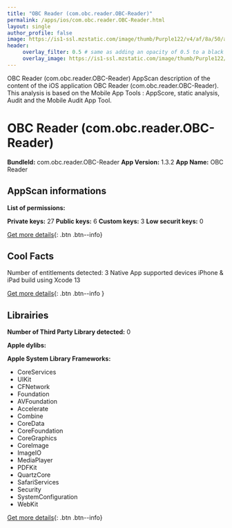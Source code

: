 ```yaml
---
title: "OBC Reader (com.obc.reader.OBC-Reader)"
permalink: /apps/ios/com.obc.reader.OBC-Reader.html
layout: single
author_profile: false
image: https://is1-ssl.mzstatic.com/image/thumb/Purple122/v4/af/8a/50/af8a50b2-8abf-7d9c-0974-5f69a003550d/AppIcon-0-1x_U007emarketing-0-0-0-10-0-0-85-220.png/512x512bb.jpg
header: 
     overlay_filter: 0.5 # same as adding an opacity of 0.5 to a black background
     overlay_image: https://is1-ssl.mzstatic.com/image/thumb/Purple122/v4/af/8a/50/af8a50b2-8abf-7d9c-0974-5f69a003550d/AppIcon-0-1x_U007emarketing-0-0-0-10-0-0-85-220.png/512x512bb.jpg
---
```

OBC Reader (com.obc.reader.OBC-Reader) AppScan description of the content of the iOS application OBC Reader (com.obc.reader.OBC-Reader). This analysis is based on the Mobile App Tools : AppScore, static analysis, Audit and the Mobile Audit App Tool.

# OBC Reader (com.obc.reader.OBC-Reader)

**BundleId:** com.obc.reader.OBC-Reader
**App Version:** 1.3.2
**App Name:** OBC Reader


## AppScan informations 

**List of permissions:** 
  
  
**Private keys:** 27
**Public keys:** 6
**Custom keys:** 3
**Low securit keys:** 0
  
[Get more details](/pricing.html){: .btn .btn--info}

## Cool Facts

Number of entitlements detected: 3
Native App
supported devices iPhone & iPad
build using Xcode 13
  
[Get more details](/pricing.html){: .btn .btn--info }

## Librairies 
**Number of Third Party Library detected:** 0


**Apple dylibs:**


**Apple System Library Frameworks:**
- CoreServices
- UIKit
- CFNetwork
- Foundation
- AVFoundation
- Accelerate
- Combine
- CoreData
- CoreFoundation
- CoreGraphics
- CoreImage
- ImageIO
- MediaPlayer
- PDFKit
- QuartzCore
- SafariServices
- Security
- SystemConfiguration
- WebKit


  
[Get more details](/pricing.html){: .btn .btn--info}

